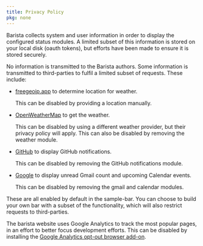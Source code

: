 ```yaml
---
title: Privacy Policy
pkg: none
---
```


Barista collects system and user information in order to display the configured
status modules. A limited subset of this information is stored on your local
disk (oauth tokens), but efforts have been made to ensure it is stored securely.

No information is transmitted to the Barista authors. Some information is transmitted
to third-parties to fulfil a limited subset of requests. These include:

- [freegeoip.app](https://freegeoip.app/) to determine location for weather.

  This can be disabled by providing a location manually.

- [OpenWeatherMap](https://openweathermap.org/privacy-policy) to get the weather.
  
  This can be disabled by using a different weather provider, but their privacy
  policy will apply. This can also be disabled by removing the weather module.

- [GitHub](https://help.github.com/articles/github-privacy-statement/) to display
  GitHub notifications.

  This can be disabled by removing the GitHub notifications module.

- [Google](https://policies.google.com/privacy) to display unread Gmail count and
  upcoming Calendar events.

  This can be disabled by removing the gmail and calendar modules.

These are all enabled by default in the sample-bar. You can choose to build your
own bar with a subset of the functionality, which will also restrict requests to
third-parties.

The barista website uses Google Analytics to track the most popular pages, in an
effort to better focus development efforts. This can be disabled by installing
the [Google Analytics opt-out browser add-on](https://support.google.com/analytics/answer/181881?hl=en).
